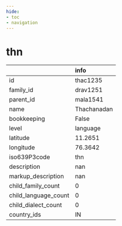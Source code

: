 ```yaml
---
hide:
- toc
- navigation
---
```

# thn
|                      | info        |
|:---------------------|:------------|
| id                   | thac1235    |
| family_id            | drav1251    |
| parent_id            | mala1541    |
| name                 | Thachanadan |
| bookkeeping          | False       |
| level                | language    |
| latitude             | 11.2651     |
| longitude            | 76.3642     |
| iso639P3code         | thn         |
| description          | nan         |
| markup_description   | nan         |
| child_family_count   | 0           |
| child_language_count | 0           |
| child_dialect_count  | 0           |
| country_ids          | IN          |